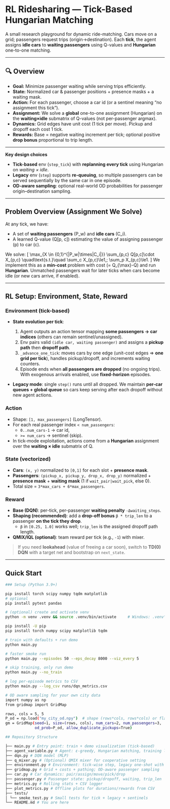 # RL Ridesharing — Tick-Based Hungarian Matching

A small research playground for dynamic ride-matching. Cars move on a grid; passengers request trips (origin→destination). Each **tick**, the agent assigns **idle cars** to **waiting passengers** using Q-values and **Hungarian** one-to-one matching.

---

## 🔍 Overview

- **Goal:** Minimize passenger waiting while serving trips efficiently.
- **State:** Normalized car & passenger positions + presence masks + a waiting mask.
- **Action:** For each passenger, choose a car id (or a sentinel meaning “no assignment this tick”).
- **Assignment:** We solve a **global** one-to-one assignment (Hungarian) on the **waiting×idle** submatrix of Q-values (not per-passenger argmax).
- **Dynamics:** Grid edges have unit cost (1 tick per move). Pickup and dropoff each cost 1 tick.
- **Rewards:** Base = negative waiting increment per tick; optional positive **drop bonus** proportional to trip length.

---
**Key design choices**
- **Tick-based** env (`step_tick`) with **replanning every tick** using Hungarian on *waiting × idle*.
- **Legacy** env (`step`) supports **re-queuing**, so multiple passengers can be served sequentially by the same car in one episode.
- **OD-aware sampling**: optional real-world OD probabilities for passenger origin–destination sampling.

---

## Problem Overview (Assignment We Solve)

At any tick, we have:
- A set of **waiting passengers** \(P_w\) and **idle cars** \(C_i\).
- A learned Q-value \(Q[p, c]\) estimating the value of assigning passenger \(p\) to car \(c\).

We solve:
\[
\max_{X \in \{0,1\}^{|P_w|\times|C_i|}} \sum_{p,c} Q[p,c]\cdot X_{p,c}
\quad\text{s.t.}\quad
\sum_c X_{p,c}\le1,\;
\sum_p X_{p,c}\le1.
\]
We implement this as a **min-cost** problem with cost \(= Q_{\max}-Q\) and run **Hungarian**. Unmatched passengers wait for later ticks when cars become idle (or new cars arrive, if enabled).

---

## RL Setup: Environment, State, Reward

### Environment (tick-based)
- **State evolution per tick**:
  1) Agent outputs an action tensor mapping **some passengers → car indices** (others can remain sentinel/unassigned).
  2) Env pairs valid `(idle car, waiting passenger)` and assigns a **pickup path** then **dropoff path**.
  3) `_advance_one_tick`: moves cars by one edge (unit-cost edges ⇒ **one grid per tick**), handles pickup/dropoff, and increments waiting counters.
  4) Episode ends when **all passengers are dropped** (no ongoing trips). With exogenous arrivals enabled, use **fixed-horizon** episodes.

- **Legacy mode**: single `step()` runs until all dropped. We maintain **per-car queues + global queue** so cars keep serving after each dropoff without new agent actions.

### Action
- Shape: `[1, max_passengers]` (LongTensor).  
- For each real passenger index `< num_passengers`:
  - `0..num_cars-1` → car id,
  - `>= num_cars` → sentinel (skip).  
- In tick-mode exploitation, actions come from a **Hungarian** assignment over the **waiting × idle** submatrix of Q.

### State (vectorized)
- **Cars**: `(x, y)` normalized to `[0,1]` for each slot + **presence mask**.
- **Passengers**: `(pickup_x, pickup_y, drop_x, drop_y)` normalized + **presence mask** + **waiting mask** (1 if `wait_pair|wait_pick`, else 0).  
- Total size = `3*max_cars + 6*max_passengers`.

### Reward
- **Base (DQN)**: per-tick, per-passenger **waiting penalty** `-Δwaiting_steps`.
- **Shaping (recommended)**: add a **drop-off bonus** `β * trip_len` to a passenger **on the tick they drop**.  
  - `β` in `[0.25, 1.0]` works well; `trip_len` is the assigned dropoff path length.
- **QMIX/IQL (optional)**: team reward per tick (e.g., `-1`) with mixer.

> If you need **lookahead** (value of freeing a car soon), switch to **TD(0) DQN** with a target net and bootstrap on `next_state`.

---

## Quick Start
```bash
### Setup (Python 3.9+)

pip install torch scipy numpy tqdm matplotlib
# optional
pip install pytest pandas

# (optional) create and activate venv
python -m venv .venv && source .venv/bin/activate     # Windows: .venv\Scripts\Activate.ps1

pip install -U pip
pip install torch numpy scipy matplotlib tqdm

# train with defaults + run demo
python main.py

# faster smoke run
python main.py --episodes 50 --eps_decay 8000 --viz_every 5

# skip training, only run demo
python main.py --no_train

# log per-episode metrics to CSV
python main.py --log_csv runs/dqn_metrics.csv

# OD aware sampling for your own city data
import numpy as np
from gridmap import GridMap

rows, cols = 5, 5
P_od = np.load("my_city_od.npy")  # shape (rows*cols, rows*cols) or flat (N^2,)
gm = GridMap(seed=1, size=(rows, cols), num_cars=2, num_passengers=3,
             od_prob=P_od, allow_duplicate_pickups=True)

## Repository Structure

├── main.py # Entry point: train + demo visualization (tick-based)
├── agent_variable.py # Agent: ε-greedy, Hungarian matching, training loop, memory
├── dqn.py # DQN model (MLP)
├── q_mixer.py # (Optional) QMIX mixer for cooperative setting
├── environment.py # Environment: tick-wise step, legacy one-shot with re-queuing
├── gridmap.py # Grid + costs + pathing; OD-aware passenger sampling
├── car.py # Car dynamics: pair/assign/move/pick/drop
├── passenger.py # Passenger state: pickup/dropoff, waiting, trip_len
├── metrics.py # Rolling stats + CSV logger
├── plot_metrics.py # Offline plots for durations/rewards from CSV
├── tests/
│ └── smoke_test.py # Small tests for tick + legacy + sentinels
└── README.md # You are here
